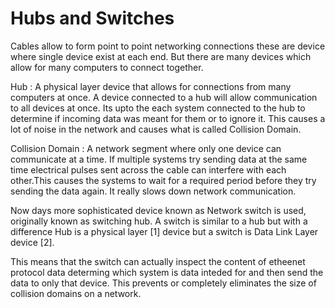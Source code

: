 # Hubs and Switches

Cables allow to form point to point networking connections these are device where single device exist at each end.
But there are many devices which allow for many computers to connect together. 

Hub : A physical layer device that allows for connections from many computers at once. A device connected to a hub will allow communication to all devices at once. Its upto the each system connected to the hub to determine if incoming data was meant for them or to ignore it. 
This causes a lot of noise in the network and causes what is called Collision Domain. 

Collision Domain : A network segment where only one device can communicate at a time. If multiple systems try sending data at the same time electrical pulses sent across the cable can interfere with each other.This causes the systems to wait for a required period before they try sending the data again. It really slows down network communication. 

Now days more sophisticated device known as Network switch is used, originally known as switching hub. 
A switch is similar to a hub but with a difference Hub is a physical layer [1] device but a switch is Data Link Layer device [2]. 

This means that the switch can actually inspect the content of etheenet protocol data determing which system is data inteded for and then send the data to only that device. This prevents or completely eliminates the size of collision domains on a network. 

